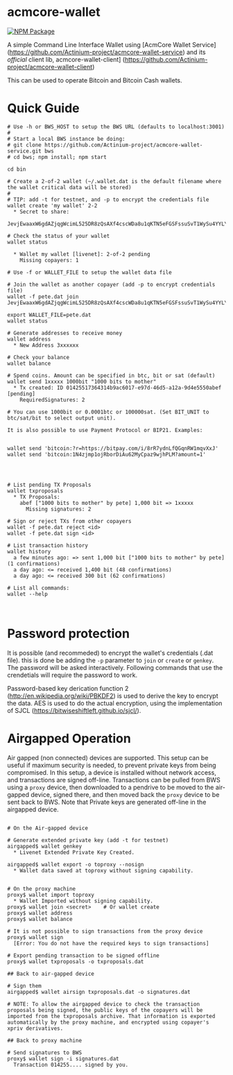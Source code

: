 # acmcore-wallet

[![NPM Package](https://img.shields.io/npm/v/acmcore-wallet.svg?style=flat-square)](https://www.npmjs.org/package/acmcore-wallet)

A simple Command Line Interface Wallet using [AcmCore Wallet Service] (https://github.com/Actinium-project/acmcore-wallet-service) and its *official* client lib, acmcore-wallet-client] (https://github.com/Actinium-project/acmcore-wallet-client)

This can be used to operate Bitcoin and Bitcoin Cash wallets.


# Quick Guide

``` shell
# Use -h or BWS_HOST to setup the BWS URL (defaults to localhost:3001)
# 
# Start a local BWS instance be doing:
# git clone https://github.com/Actinium-project/acmcore-wallet-service.git bws
# cd bws; npm install; npm start

cd bin
 
# Create a 2-of-2 wallet (~/.wallet.dat is the default filename where the wallet critical data will be stored)
#
# TIP: add -t for testnet, and -p to encrypt the credentials file
wallet create 'my wallet' 2-2 
  * Secret to share:
    JevjEwaaxW6gdAZjqgWcimL525DR8zQsAXf4cscWDa8u1qKTN5eFGSFssuSvT1WySu4YYLYMUPT

# Check the status of your wallet 
wallet status
 
  * Wallet my wallet [livenet]: 2-of-2 pending
    Missing copayers: 1

# Use -f or WALLET_FILE to setup the wallet data file
 
# Join the wallet as another copayer (add -p to encrypt credentials file)
wallet -f pete.dat join JevjEwaaxW6gdAZjqgWcimL525DR8zQsAXf4cscWDa8u1qKTN5eFGSFssuSvT1WySu4YYLYMUPT
   
export WALLET_FILE=pete.dat
wallet status

# Generate addresses to receive money
wallet address
  * New Address 3xxxxxx

# Check your balance
wallet balance
   
# Spend coins. Amount can be specified in btc, bit or sat (default)
wallet send 1xxxxx 1000bit "1000 bits to mother"
  * Tx created: ID 01425517364314b9ac6017-e97d-46d5-a12a-9d4e5550abef [pending]
    RequiredSignatures: 2

# You can use 1000bit or 0.0001btc or 100000sat. (Set BIT_UNIT to btc/sat/bit to select output unit).

It is also possible to use Payment Protocol or BIP21. Examples:


wallet send 'bitcoin:?r=https://bitpay.com/i/8rR7ydnLfQGqnRW1mqvXxJ'
wallet send 'bitcoin:1N4zjmp1ojRborDiAu62MyCpaz9wjhPLM?amount=1'




# List pending TX Proposals
wallet txproposals
  * TX Proposals:
    abef ["1000 bits to mother" by pete] 1,000 bit => 1xxxxx
      Missing signatures: 2
   
# Sign or reject TXs from other copayers
wallet -f pete.dat reject <id>
wallet -f pete.dat sign <id>

# List transaction history
wallet history
  a few minutes ago: => sent 1,000 bit ["1000 bits to mother" by pete] (1 confirmations)
  a day ago: <= received 1,400 bit (48 confirmations)
  a day ago: <= received 300 bit (62 confirmations)
   
# List all commands:
wallet --help
 
    
  ```
  
  
# Password protection 

It is possible (and recommeded) to encrypt the wallet's credentials (.dat file). this is done 
be adding the `-p` parameter to `join` or `create` or `genkey`. The password will be asked 
interactively. Following commands that use the crendetials will require the password to work.

Password-based key derication function 2 (http://en.wikipedia.org/wiki/PBKDF2) is used to derive
the key to encrypt the data. AES is used to do the actual encryption, using the implementation
of SJCL (https://bitwiseshiftleft.github.io/sjcl/).


# Airgapped Operation 

Air gapped (non connected) devices are supported. This setup can be useful if maximum security is needed, to prevent private keys from being compromised. In this setup, a device is installed without network access, and transactions are signed off-line. Transactions can be pulled from BWS using a `proxy` device, then downloaded to a pendrive to be moved to the air-gapped device, signed there, and then moved back the `proxy` device to be sent back to BWS. Note that Private keys are generated off-line in the airgapped device.


``` shell

# On the Air-gapped device

# Generate extended private key (add -t for testnet)
airgapped$ wallet genkey
  * Livenet Extended Private Key Created.

airgapped$ wallet export -o toproxy --nosign
  * Wallet data saved at toproxy without signing capability.


# On the proxy machine
proxy$ wallet import toproxy
  * Wallet Imported without signing capability.
proxy$ wallet join <secret>    # Or wallet create 
proxy$ wallet address
proxy$ wallet balance

# It is not possible to sign transactions from the proxy device
proxy$ wallet sign
  [Error: You do not have the required keys to sign transactions]

# Export pending transaction to be signed offline
proxy$ wallet txproposals -o txproposals.dat

## Back to air-gapped device

# Sign them
airgapped$ wallet airsign txproposals.dat -o signatures.dat

# NOTE: To allow the airgapped device to check the transaction proposals being signed, the public keys of the copayers will be imported from the txproposals archive. That information is exported automatically by the proxy machine, and encrypted using copayer's xpriv derivatives.

## Back to proxy machine

# Send signatures to BWS
proxy$ wallet sign -i signatures.dat
  Transaction 014255.... signed by you.

```


